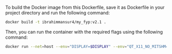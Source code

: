 To build the Docker image from this Dockerfile, save it as Dockerfile in your project directory and run the following command:
```bash
docker build -t ibrahimmansur4/my_fyp:v2.1 .
```

Then, you can run the container with the required flags using the following command:
```bash
docker run --net=host --env="DISPLAY=$DISPLAY" --env="QT_X11_NO_MITSHM=1" --volume="/tmp/.X11-unix:/tmp/.X11-unix:rw" --device=/dev/dri:/dev/dri --group-add video --env="XAUTHORITY=$XAUTH" --volume="$XAUTH:$XAUTH" --name=ros_ws_fyp -it ibrahimmansur4/my_fyp:v2.1
```